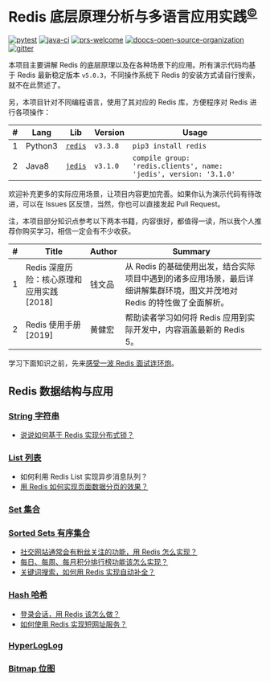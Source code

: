 # Redis 底层原理分析与多语言应用实践<sup>[©](https://github.com/yanglbme)</sup>
[![pytest](https://github.com/yanglbme/redis-multi-programming-language-practice/workflows/pytest/badge.svg)](https://github.com/yanglbme/redis-multi-programming-language-practice/actions)
[![java-ci](https://github.com/yanglbme/redis-multi-programming-language-practice/workflows/Java%20CI/badge.svg)](https://github.com/yanglbme/redis-multi-programming-language-practice/actions)
[![prs-welcome](https://badgen.net/badge/PRs/welcome/green)](http://makeapullrequest.com)
[![doocs-open-source-organization](https://badgen.net/badge/organization/join%20us/cyan)](#how-to-join)
[![gitter](https://badgen.net/badge/gitter/chat/cyan)](https://gitter.im/doocs)

本项目主要讲解 Redis 的底层原理以及在各种场景下的应用。所有演示代码均基于 Redis 最新稳定版本 `v5.0.3`，不同操作系统下 Redis 的安装方式请自行搜索，就不在此赘述了。

另，本项目针对不同编程语言，使用了其对应的 Redis 库，方便程序对 Redis 进行各项操作：

| # | Lang | Lib | Version | Usage |
|---|---|---|---|---|
| 1 | Python3 | [`redis`](https://pypi.org/project/redis/) | `v3.3.8` | `pip3 install redis `|
| 2 | Java8 | [`jedis`](https://mvnrepository.com/artifact/redis.clients/jedis/3.1.0) | `v3.1.0` | `compile group: 'redis.clients', name: 'jedis', version: '3.1.0'` |

欢迎补充更多的实际应用场景，让项目内容更加完善。如果你认为演示代码有待改进，可以在 Issues 区反馈，当然，你也可以直接发起 Pull Request。

注，本项目部分知识点参考以下两本书籍，内容很好，都值得一读，所以我个人推荐你购买学习，相信一定会有不少收获。

| # | Title | Author | Summary |
|---|---|---|---|
| 1 | Redis 深度历险：核心原理和应用实践[2018] | 钱文品 | 从 Redis 的基础使用出发，结合实际项目中遇到的诸多应用场景，最后详细讲解集群环境，图文并茂地对 Redis 的特性做了全面解析。 |
| 2 | Redis 使用手册[2019] | 黄健宏 | 帮助读者学习如何将 Redis 应用到实际开发中，内容涵盖最新的 Redis 5。 |


学习下面知识之前，先来[感受一波 Redis 面试连环炮](/docs/redis-interview.md)。

## Redis 数据结构与应用

### [String 字符串](/docs/redis-string-introduction.md)
- [说说如何基于 Redis 实现分布式锁？](/docs/redis-distributed-lock.md)

### [List 列表](/docs/redis-list-introduction.md)
- 如何利用 Redis List 实现异步消息队列？
- [用 Redis 如何实现页面数据分页的效果？](/docs/redis-list-paginate.md)

### [Set 集合](/docs/redis-set-introduction.md)

### [Sorted Sets 有序集合](/docs/redis-sorted-set-introduction.md)
- [社交网站通常会有粉丝关注的功能，用 Redis 怎么实现？](/docs/redis-sorted-set-sns-follow.md)
- [每日、每周、每月积分排行榜功能该怎么实现？](/docs/redis-sorted-set-ranking-or-trending-list.md)
- [关键词搜索，如何用 Redis 实现自动补全？](/docs/redis-sorted-set-auto-complete.md)

### [Hash 哈希](/docs/redis-hash-introduction.md)
- [登录会话，用 Redis 该怎么做？](/docs/redis-hash-session-token.md)
- [如何使用 Redis 实现短网址服务？](/docs/redis-hash-shorten-url.md)

### [HyperLogLog](/docs/redis-hyperLogLog-introduction.md)

### [Bitmap 位图](/docs/redis-bitmap-introduction.md)
